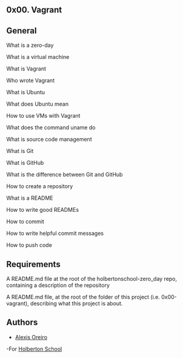 ## 0x00. Vagrant

## General

What is a zero-day

What is a virtual machine

What is Vagrant

Who wrote Vagrant

What is Ubuntu

What does Ubuntu mean

How to use VMs with Vagrant

What does the command uname do

What is source code management

What is Git

What is GitHub

What is the difference between Git and GitHub

How to create a repository

What is a README

How to write good READMEs

How to commit

How to write helpful commit messages

How to push code

## Requirements

A README.md file at the root of the holbertonschool-zero_day repo, containing a description of the repository

A README.md file, at the root of the folder of this project (i.e. 0x00-vagrant), describing what this project is about.

## Authors 


- [Alexis Oreiro](https://github.com/alexoreiro)


-For [Holberton School](https://www.holbertonschool.com/uy)